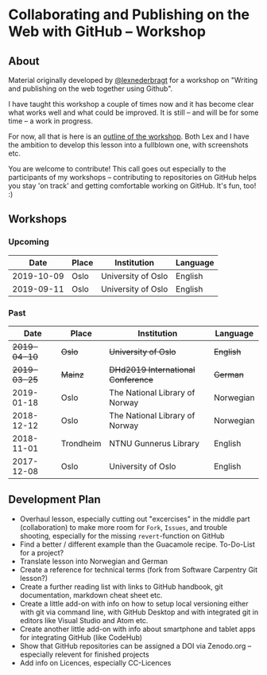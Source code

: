 # Collaborating and Publishing on the Web with GitHub – Workshop

## About

Material originally developed by [@lexnederbragt](https://github.com/lexnederbragt) for a workshop on "Writing and publishing on the web together using Github".

I have taught this workshop a couple of times now and it has become clear what works well and what could be improved. It is still – and will be for some time – a work in progress.

For now, all that is here is an [outline of the workshop](workshop_outline.md). Both Lex and I have the ambition to develop this lesson into a fullblown one, with screenshots etc.

You are welcome to contribute! This call goes out especially to the participants of my workshops – contributing to repositories on GitHub helps you stay 'on track' and getting comfortable working on GitHub. It's fun, too! :)

## Workshops

### Upcoming

|Date|Place|Institution|Language|
|---|---|---|---|
|2019-10-09|Oslo|University of Oslo|English|
|2019-09-11|Oslo|University of Oslo|English|


### Past

|Date|Place|Institution|Language|
|---|---|---|---|
|~~2019-04-10~~|~~Oslo~~|~~University of Oslo~~|~~English~~|
|~~2019-03-25~~|~~Mainz~~|~~DHd2019 International Conference~~|~~German~~|
|2019-01-18|Oslo|The National Library of Norway|Norwegian|
|2018-12-12|Oslo|The National Library of Norway|Norwegian|
|2018-11-01|Trondheim|NTNU Gunnerus Library|English|
|2017-12-08|Oslo|University of Oslo|English|

## Development Plan

- Overhaul lesson, especially cutting out "excercises" in the middle part (collaboration) to make more room for `Fork`, `Issues`, and trouble shooting, especially for the missing `revert`-function on GitHub
- Find a better / different example than the Guacamole recipe. To-Do-List for a project?
- Translate lesson into Norwegian and German
- Create a reference for technical terms (fork from Software Carpentry Git lesson?)
- Create a further reading list with links to GitHub handbook, git documentation, markdown cheat sheet etc.
- Create a little add-on with info on how to setup local versioning either with git via command line, with GitHub Desktop and with integrated git in editors like Visual Studio and Atom etc.
- Create another little add-on with info about smartphone and tablet apps for integrating GitHub (like CodeHub)
- Show that GitHub repositories can be assigned a DOI via Zenodo.org – especially relevent for finished projects
- Add info on Licences, especially CC-Licences
